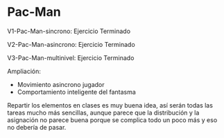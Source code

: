 # Pac-Man

V1-Pac-Man-sincrono: Ejercicio Terminado

V2-Pac-Man-asincrono: Ejercicio Terminado

V3-Pac-Man-multinivel: Ejercicio Terminado

Ampliación:
  - Movimiento asincrono jugador
  - Comportamiento inteligente del fantasma
  
Repartir los elementos en clases es muy buena idea, así serán todas las tareas mucho más sencillas, aunque parece que la distribución y la asignación no parece buena porque se complica todo un poco más y eso no debería de pasar.
